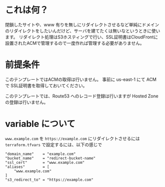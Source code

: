 # これは何？
閉鎖したサイトや、www 有りを無しにリダイレクトさせるなど単純にドメインのリダイレクトをしたいんだけど、サーバを建てたくは無いなというときに使います。
リダイレクト処理はS3ホスティングで行い、SSL証明書はCloudFrontに設置されたACMで管理するので一度作れば管理する必要がありません。

# 前提条件

このテンプレートではACMの取得は行いません。
事前に us-east-1 にて ACM で SSL証明書を取得しておいてください。

このテンプレートでは、Route53 へのレコード登録は行いますが Hosted Zone の登録は行いません。

# variable について

`www.example.com` を `https://example.com` にリダイレクトさせるには `terraform.tfvars` で設定するには、以下の感じで

```
"domain_name"    = "example.com"
"bucket_name"    = "redirect-bucket-name"
"ssl_cert"       = "www.example.com"
"aliases"        = [
    "www.example.com"
]
"s3_redirect_to" = "https://example.com"
```